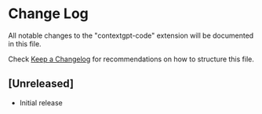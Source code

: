 # Change Log

All notable changes to the "contextgpt-code" extension will be documented in this file.

Check [Keep a Changelog](http://keepachangelog.com/) for recommendations on how to structure this file.

## [Unreleased]

- Initial release